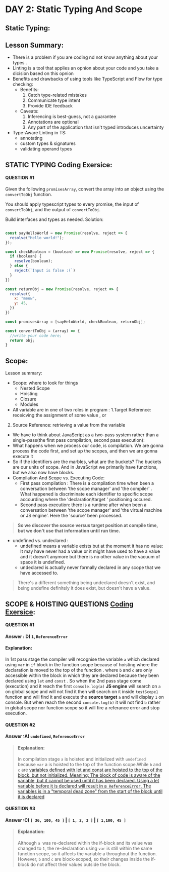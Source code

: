 # DAY 2: Static Typing And Scope
## Static Typing:
## Lesson Summary:
* There is a problem if you are coding nd not know anything about your types .
* Linting is a tool that applies an opnion about your code and you take a dicision based on this opnion
* Benefits and drawbacks of using tools like TypeScript and Flow for type checking:
  * Benefits:
    1. Catch type-related mistakes
    2. Communicate type intent
    3. Provide IDE feedback
  * Caveats:
    1. Inferencing is best-guess, not a guarantee
    2. Annotations are optional
    3. Any part of the application that isn't typed introduces uncertainty
* Type-Aware Linting in TS:
  * annotating
  * custom types & signatures
  * validating operand types
## STATIC TYPING Coding Exersice:
#### QUESTION #1
Given the following `promisesArray`, convert the array into an object using the
`convertToObj` function.

You should apply typescript types to every promise, the input of `convertToObj`,
and the output of `convertToObj`. 

Build interfaces and types as needed.
Solution:
```javascript

const sayHelloWorld = new Promise(resolve, reject => {
  resolve("Hello world!");
});

const checkBoolean = (boolean) => new Promise(resolve, reject => {
  if (boolean) {
    resolve(boolean);
  } else {
    reject(`Input is false :(`)
  }
})

const returnObj = new Promise(resolve, reject => {
  resolve({
    x: "meow",
    y: 45,
  })
})

const promisesArray = [sayHeloWorld, checkBoolean, returnObj];

const convertToObj = (array) => {
  //write your code here;
  return obj;
}

```

## Scope:
Lesson summary:
* Scope: where to look for things
  * Nested Scope
  * Hoisting
  * Closure
  * Modules
* All variable are in one of two roles in program :
 1.Target Reference: receicving the assignment of some value , or
 2. Source Reference: retrieving a value from the variable
*  We have to think about JavaScript as a two-pass system rather than a single-pass(the first pass compilation, second pass execution):
  * What happens when we process our code, is compilation. We are gonna process the code first, and set up the scopes, and then we are gonna execute it
  * So if the identifiers are the marbles, what are the buckets? The buckets are our units of scope. And in JavaScript we primarily have functions, but we also now have blocks.
* Compilation And Scope vs. Executing Code:
   * First pass compilation : There is a compilation time when been a conversation between 'the scope manager' and 'the compiler' . What happened is discriminate each identifier to specific scope accourding where the 'declaration/target ' positioning occured.
   * Second pass execution: there is a runtime after when been a conversation between 'the scope manager' and 'the virtual machine or JS engine'. Here the 'source' been processed.
> **So we discover the source versus target position at compile time, but we don't use that information until run time.**
 * undefined vs. undeclared :
   * undefined means a variable exists but at the moment it has no value: It may have never had a value or it might have used to have a value and it doesn't anymore but there is no other value in the vacuum of space it is undefined.
   *  undeclared is actually never formally declared in any scope that we have accessed to.
>  There's a different something being undeclared doesn't exist, and being undefine definitely it does exist, but doesn't have a value.
## SCOPE & HOISTING QUESTIONS [Coding Exersice](https://github.com/orjwan-alrajaby/gsg-expressjs-backend-training-2023/blob/main/learning-sprint-1/week3-day2-tasks/tasks.md):
#### QUESTION #1
#### Answer : D) `1`, `ReferenceError`
#### Explanation:
In 1st pass stage the compiler will recognise the variable `a` which declared using `var` in `if` block in the function scope because of hoisting where the declaration is moved to the top of the function .
where `b` and `c` are only accessible within the block in which they are declared because they been declared using `let` and `const` .
So when the 2nd pass stage come (execution) and it reach the first `console.log(a)` **JS engine** will search on `a` on global scope and will not find it then will search on it inside `testScope1` function and will find it and execute the **source target** `a` and will display `1` on console. But when reach the second `console.log(b)` it will not find `b` rather in global scope nor function scope so it will fire a referance error and stop execution.
#### QUESTION #2
#### Answer :A) `undefined`, `ReferenceError`   
> #### Explanation:
> In compilation stage `a` is hoisted and initialized with `undefined` because `var` a is hoisted to the top of the function scope.While `b` and `c` are [variables defined with let and const are hoisted to the top of the block, but not initialized.
Meaning: The block of code is aware of the variable, but it cannot be used until it has been declared.
Using a let variable before it is declared will result in a` ReferenceError`.
The variables is in a "temporal dead zone" from the start of the block until it is declared](https://www.w3schools.com/js/js_hoisting.asp)
#### QUESTION #3
#### Answer :C) `[ 36, 100, 45 ]` | `[ 1, 2, 3 ]` | `[ 1,100, 45 ]`     
> #### Explanation:
> Although `a `was re-declared within the if-block and its value was changed to `1`, the re-declaration using `var` is still within the same function scope, so it affects the variable a throughout the function. However, `b` and `c` are block-scoped, so their changes inside the if-block do not affect their values outside the block.
